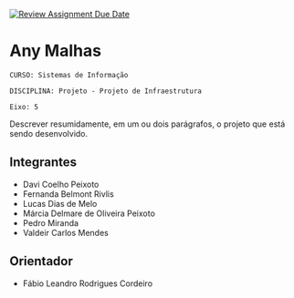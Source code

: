 [![Review Assignment Due Date](https://classroom.github.com/assets/deadline-readme-button-22041afd0340ce965d47ae6ef1cefeee28c7c493a6346c4f15d667ab976d596c.svg)](https://classroom.github.com/a/9ubIgkc1)
# Any Malhas

`CURSO: Sistemas de Informação`

`DISCIPLINA: Projeto - Projeto de Infraestrutura`

`Eixo: 5`

Descrever resumidamente, em um ou dois parágrafos, o projeto que está sendo desenvolvido.

## Integrantes

* Davi Coelho Peixoto 
* Fernanda Belmont Rivlis  
* Lucas Dias de Melo 
* Márcia Delmare de Oliveira Peixoto 
* Pedro Miranda 
* Valdeir Carlos Mendes
 

## Orientador

* Fábio Leandro Rodrigues Cordeiro


